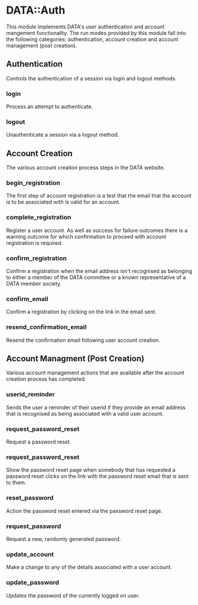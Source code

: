 # DATA::Auth

This module implements DATA's user authentication and account mangement
functionality. The run modes provided by this module fall into the following
categories; authentication, account creation and account management (post
creation).

## Authentication

Controls the authentication of a session via login and logout methods.

### login

Process an attempt to authenticate.

### logout

Unauthenticate a session via a logout method.

## Account Creation

The various account creation process steps in the DATA website.

### begin\_registration

The first step of account registration is a test that the email that the account
is to be associated with is valid for an account.

### complete\_registration

Register a user account. As well as success for failure outcomes there is a
warning outcome for which confirmation to proceed with account registration is
required.

### confirm\_registration

Confirm a registration when the email address isn't recognised as belonging to
either a member of the DATA committee or a known representative of a DATA member
society.

### confirm\_email

Confirm a registration by clicking on the link in the email sent.

### resend\_confirmation\_email

Resend the confirmation email following user account creation.

## Account Managment (Post Creation)

Various account management actions that are available after the account creation
process has completed.

### userid\_reminder

Sends the user a reminder of their userid if they provide an email address that
is recognised as being associated with a valid user account.

### request\_password\_reset

Request a password reset.

### request\_password\_reset

Show the password reset page when somebody that has requested a password reset
clicks on the link with the password reset email that is sent to them.

### reset\_password

Action the password reset entered via the password reset page.

### request\_password

Request a new, randomly generated password.

### update\_account

Make a change to any of the details associated with a user account.

### update\_password

Updates the password of the currently logged on user.
